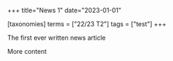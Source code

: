 +++
title="News 1"
date="2023-01-01"

[taxonomies]
terms = ["22/23 T2"]
tags = ["test"]
+++

The first ever written news article
<!-- more -->
More content